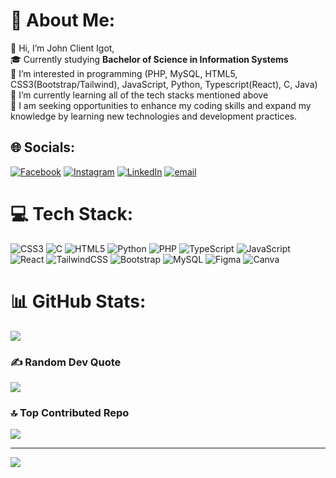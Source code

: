 # 💫 About Me:
👋 Hi, I’m John Client Igot,<br>
🎓 Currently studying <b>Bachelor of Science in Information Systems</b><br>
👀 I’m interested in programming (PHP, MySQL, HTML5, CSS3(Bootstrap/Tailwind),  JavaScript, Python, Typescript(React), C, Java)<br>
🌱 I’m currently learning all of the tech stacks mentioned above<br>
💞️ I am seeking opportunities to enhance my coding skills and expand my knowledge by learning new technologies and development practices.<br>


## 🌐 Socials:
[![Facebook](https://img.shields.io/badge/Facebook-%231877F2.svg?logo=Facebook&logoColor=white)](https://www.facebook.com/johnclientigot) [![Instagram](https://img.shields.io/badge/Instagram-%23E4405F.svg?logo=Instagram&logoColor=white)](https://www.instagram.com/jclient11/) [![LinkedIn](https://img.shields.io/badge/LinkedIn-%230077B5.svg?logo=linkedin&logoColor=white)](https://www.linkedin.com/in/johnclientigot/) [![email](https://img.shields.io/badge/Email-D14836?logo=gmail&logoColor=white)](mailto:jclient11@gmail.com) 

# 💻 Tech Stack:
![CSS3](https://img.shields.io/badge/css3-%231572B6.svg?style=for-the-badge&logo=css3&logoColor=white) ![C](https://img.shields.io/badge/c-%2300599C.svg?style=for-the-badge&logo=c&logoColor=white) ![HTML5](https://img.shields.io/badge/html5-%23E34F26.svg?style=for-the-badge&logo=html5&logoColor=white) ![Python](https://img.shields.io/badge/python-3670A0?style=for-the-badge&logo=python&logoColor=ffdd54) ![PHP](https://img.shields.io/badge/php-%23777BB4.svg?style=for-the-badge&logo=php&logoColor=white) ![TypeScript](https://img.shields.io/badge/typescript-%23007ACC.svg?style=for-the-badge&logo=typescript&logoColor=white) ![JavaScript](https://img.shields.io/badge/javascript-%23323330.svg?style=for-the-badge&logo=javascript&logoColor=%23F7DF1E) ![React](https://img.shields.io/badge/react-%2320232a.svg?style=for-the-badge&logo=react&logoColor=%2361DAFB) ![TailwindCSS](https://img.shields.io/badge/tailwindcss-%2338B2AC.svg?style=for-the-badge&logo=tailwind-css&logoColor=white) ![Bootstrap](https://img.shields.io/badge/bootstrap-%238511FA.svg?style=for-the-badge&logo=bootstrap&logoColor=white) ![MySQL](https://img.shields.io/badge/mysql-4479A1.svg?style=for-the-badge&logo=mysql&logoColor=white) ![Figma](https://img.shields.io/badge/figma-%23F24E1E.svg?style=for-the-badge&logo=figma&logoColor=white) ![Canva](https://img.shields.io/badge/Canva-%2300C4CC.svg?style=for-the-badge&logo=Canva&logoColor=white)
# 📊 GitHub Stats:
![](https://github-readme-stats.vercel.app/api/top-langs/?username=jcl1ent&theme=dark&hide_border=false&include_all_commits=true&count_private=true&layout=compact)

### ✍️ Random Dev Quote
![](https://quotes-github-readme.vercel.app/api?type=horizontal&theme=radical)

### 🔝 Top Contributed Repo
![](https://github-contributor-stats.vercel.app/api?username=jcl1ent&limit=5&theme=dark&combine_all_yearly_contributions=true)

---
[![](https://visitcount.itsvg.in/api?id=jcl1ent&icon=0&color=0)](https://visitcount.itsvg.in)

<!-- Proudly created with GPRM ( https://gprm.itsvg.in ) -->
